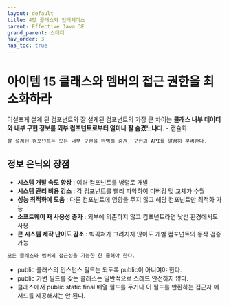 ```yaml
---
layout: default
title: 4장 클래스와 인터페이스
parent: Effective Java 3E
grand_parent: 스터디
nav_order: 3
has_toc: true
---
```


# 아이템 15 클래스와 멤버의 접근 권한을 최소화하라

어설프게 설계 된 컴포넌트와 잘 설계된 컴포넌트의 가장 큰 차이는 **클래스 내부 데이터와 내부 구현 정보를 외부 컴포넌트로부터 얼마나 잘 숨겼느냐**다. - 캡슐화

```java
잘 설계된 컴포넌트는 모든 내부 구현을 완벽히 숨겨, 구현과 API를 깔끔히 분리한다.
```

## 정보 은닉의 장점

- **시스템 개발 속도 향상** : 여러 컴포넌트를 병렬로 개발
- **시스템 관리 비용 감소** : 각 컴포넌트를 빨리 파악하여 디버깅 및 교체가 수월
- **성능 최적화에 도움** : 다른 컴포넌트에 영향을 주지 않고 해당 컴포넌트만 최적화 가능
- **소프트웨어 재 사용성 증가** : 외부에 의존하지 않고 컴포넌트라면 낯선 환경에서도 사용
- **큰 시스템 제작 난이도 감소** : 빅픽쳐가 그려지지 않아도 개별 컴포넌트의 동작 검증 가능

```java
모든 클래스와 멤버의 접근성을 가능한 한 좁혀야 한다.
```

- public 클래스의 인스턴스 필드는 되도록 public이 아니여야 한다.
- public 가변 필드를 갖는 클래스는 일반적으로 스레드 안전하지 않다.
- 클래스에서 public static final 배열 필드를 두거나 이 필드를 반환하는 접근자 메서드를 제공해서는 안 된다.